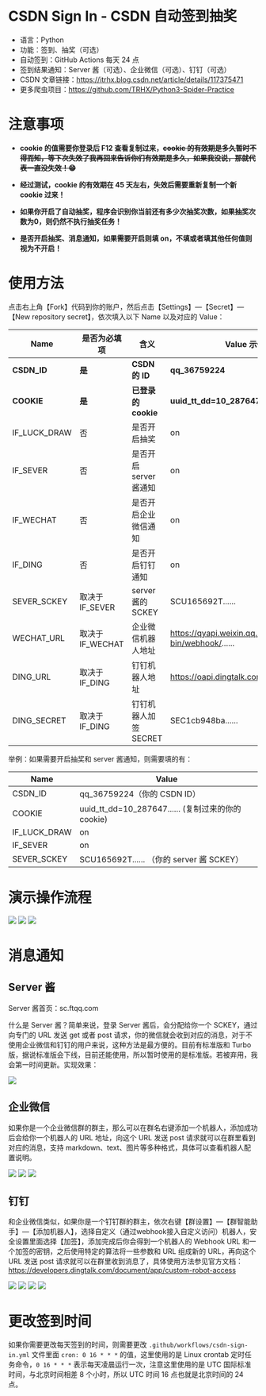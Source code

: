 # CSDN Sign In - CSDN 自动签到抽奖

- 语言：Python
- 功能：签到、抽奖（可选）
- 自动签到：GitHub Actions 每天 24 点
- 签到结果通知：Server 酱（可选）、企业微信（可选）、钉钉（可选）
- CSDN 文章链接：https://itrhx.blog.csdn.net/article/details/117375471
- 更多爬虫项目：https://github.com/TRHX/Python3-Spider-Practice

# 注意事项

- **cookie 的值需要你登录后 F12 查看复制过来，~~cookie 的有效期是多久暂时不得而知，等下次失效了我再回来告诉你们有效期是多久，如果我没说，那就代表一直没失效！😁~~**

- **经过测试，cookie 的有效期在 45 天左右，失效后需要重新复制一个新 cookie 过来！**

- **如果你开启了自动抽奖，程序会识别你当前还有多少次抽奖次数，如果抽奖次数为0，则仍然不执行抽奖任务！**

- **是否开启抽奖、消息通知，如果需要开启则填 on，不填或者填其他任何值则视为不开启！**   

# 使用方法

点击右上角【Fork】代码到你的账户，然后点击【Settings】—【Secret】—【New repository secret】，依次填入以下 Name 以及对应的 Value：

|  Name  |  是否为必填项  | 含义  | Value 示例 |
|  -------   |   --------  |   --------  |   --------  |
| **CSDN_ID** |   **是**  |  **CSDN 的 ID**  |   **qq_36759224** |
| **COOKIE** |    **是**  |  **已登录的 cookie**   |  **uuid_tt_dd=10_287647......** |
| IF_LUCK_DRAW|    否  |  是否开启抽奖   |    on  |
|  IF_SEVER|             否  |  是否开启 server 酱通知   |    on  |
|  IF_WECHAT|          否  |  是否开启企业微信通知   |      on  |
|  IF_DING  |              否  |  是否开启钉钉通知  |     on  |
|  SEVER_SCKEY  |  取决于 IF_SEVER    |  server 酱的 SCKEY  |  SCU165692T......|
|  WECHAT_URL  |    取决于 IF_WECHAT  |  企业微信机器人地址  |  https://qyapi.weixin.qq.com/cgi-bin/webhook/......  |
|  DING_URL  |          取决于 IF_DING        |  钉钉机器人地址  |  https://oapi.dingtalk.com/robot/send......  |
|  DING_SECRET  |  取决于 IF_DING        |  钉钉机器人加签 SECRET   |  SEC1cb948ba......  |

举例：如果需要开启抽奖和 server 酱通知，则需要填的有：

|  Name  |  Value  |
|  -------   |   --------  |
| CSDN_ID |  qq_36759224（你的 CSDN ID） |
| COOKIE |  uuid_tt_dd=10_287647...... (复制过来的你的 cookie) |
| IF_LUCK_DRAW | on |
|  IF_SEVER  |  on  |
|  SEVER_SCKEY  |  SCU165692T...... （你的 server 酱 SCKEY）|

# 演示操作流程

![](https://img-blog.csdnimg.cn/20210529011927743.png)
![](https://img-blog.csdnimg.cn/20210529012512140.png)
![](https://img-blog.csdnimg.cn/20210529025050577.png)

# 消息通知

## Server 酱

Server 酱首页：sc.ftqq.com

什么是 Server 酱？简单来说，登录 Server 酱后，会分配给你一个 SCKEY，通过向专门的 URL 发送 get 或者 post 请求，你的微信就会收到对应的消息，对于不使用企业微信和钉钉的用户来说，这种方法是最方便的。目前有标准版和 Turbo 版，据说标准版会下线，目前还能使用，所以暂时使用的是标准版。若被弃用，我会第一时间更新。实现效果：

![](https://img-blog.csdnimg.cn/20210530032641883.png)

## 企业微信

如果你是一个企业微信群的群主，那么可以在群名右键添加一个机器人，添加成功后会给你一个机器人的 URL 地址，向这个 URL 发送 post 请求就可以在群里看到对应的消息，支持 markdown、text、图片等多种格式，具体可以查看机器人配置说明。

![](https://img-blog.csdnimg.cn/20210528234109149.png)
![](https://img-blog.csdnimg.cn/20210528234109439.png)
![](https://img-blog.csdnimg.cn/2021053003272343.png)

## 钉钉

和企业微信类似，如果你是一个钉钉群的群主，依次右键【群设置】—【群智能助手】—【添加机器人】，选择自定义（通过webhook接入自定义访问）机器人，安全设置里面选择【加签】，添加完成后你会得到一个机器人的 Webhook URL 和一个加签的密钥，之后使用特定的算法将一些参数和 URL 组成新的 URL，再向这个 URL 发送 post 请求就可以在群里收到消息了，具体使用方法参见官方文档：https://developers.dingtalk.com/document/app/custom-robot-access

![](https://img-blog.csdnimg.cn/20210528234901161.png)
![](https://img-blog.csdnimg.cn/20210528234901448.png)
![](https://img-blog.csdnimg.cn/20210528235219447.png)
![](https://img-blog.csdnimg.cn/20210530032751582.png)


# 更改签到时间

如果你需要更改每天签到的时间，则需要更改 `.github/workflows/csdn-sign-in.yml` 文件里面 `cron: 0 16 * * *` 的值，这里使用的是 Linux crontab 定时任务命令，`0 16 * * *` 表示每天凌晨运行一次，注意这里使用的是 UTC 国际标准时间，与北京时间相差 8 个小时，所以 UTC 时间 16 点也就是北京时间的 24 点。
